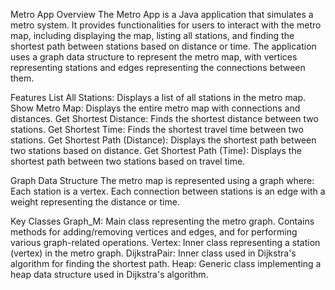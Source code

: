 Metro App
Overview
The Metro App is a Java application that simulates a metro system. It provides functionalities for users to interact with the metro map, including displaying the map, listing all stations, and finding the shortest path between stations based on distance or time. The application uses a graph data structure to represent the metro map, with vertices representing stations and edges representing the connections between them.

Features
List All Stations: Displays a list of all stations in the metro map.
Show Metro Map: Displays the entire metro map with connections and distances.
Get Shortest Distance: Finds the shortest distance between two stations.
Get Shortest Time: Finds the shortest travel time between two stations.
Get Shortest Path (Distance): Displays the shortest path between two stations based on distance.
Get Shortest Path (Time): Displays the shortest path between two stations based on travel time.

Graph Data Structure
The metro map is represented using a graph where:
Each station is a vertex.
Each connection between stations is an edge with a weight representing the distance or time.

Key Classes
Graph_M: Main class representing the metro graph. Contains methods for adding/removing vertices and edges, and for performing various graph-related operations.
Vertex: Inner class representing a station (vertex) in the metro graph.
DijkstraPair: Inner class used in Dijkstra's algorithm for finding the shortest path.
Heap: Generic class implementing a heap data structure used in Dijkstra's algorithm.

